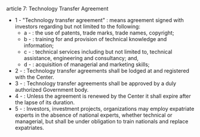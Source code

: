 article 7: Technology Transfer Agreement 

<ul>
			<li>1 - &quot;Technology transfer agreement&quot; : means agreement signed with investors regarding but not limited to the following: <ul>
						<li>a - : the use of patents, trade marks, trade names, copyright; <ul>
						</ul></li>						<li>b - : training for and provision of technical knowledge and information; <ul>
						</ul></li>						<li>c - : technical services including but not limited to, technical assistance, engineering and consultancy; and, <ul>
						</ul></li>						<li>d - : acquisition of managerial and marketing skills; <ul>
						</ul></li>			</ul></li>			<li>2 - : Technology transfer agreements shall be lodged at and registered with the Center. <ul>
			</ul></li>			<li>3 - : Technology transfer agreements shall be approved by a duly authorized Government body.<ul>
			</ul></li>			<li>4 - : Unless the agreement is renewed by the Center it shall expire after the lapse of its duration. <ul>
			</ul></li>			<li>5 - : Investors, investment projects, organizations may employ expatriate experts in the absence of national experts, whether technical or managerial, but shall be under obligation to train nationals and replace expatriates. <ul>
			</ul></li></ul>